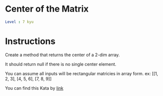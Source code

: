 # Center of the Matrix

```yaml
Level : 7 kyu
```

# Instructions

Create a method that returns the center of a 2-dim array.

It should return null if there is no single center element.

You can assume all inputs will be rectangular matricies in array form. ex: [[1, 2, 3], [4, 5, 6], [7, 8, 9]]

You can find this Kata by [link](https://www.codewars.com/kata/54c91b5228ec4c3b5900036e/train/java)